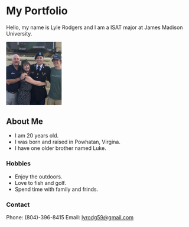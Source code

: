 <h1>My Portfolio</h1>  

Hello, my name is Lyle Rodgers and I am a ISAT major at James Madison University.

<img src="IMG_0343.jpg" width=150>

## About Me
- I am 20 years old.
- I was born and raised in Powhatan, Virgina.
- I have one older brother named Luke.


### Hobbies
- Enjoy the outdoors.
- Love to fish and golf.
- Spend time with family and frinds.


### Contact

Phone: (804)-396-8415
 Email: lyrodg59@gmail.com
